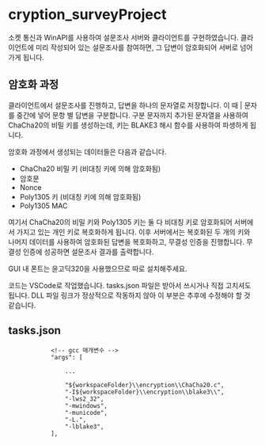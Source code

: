 # cryption_surveyProject
소켓 통신과 WinAPI를 사용하여 설문조사 서버와 클라이언트를 구현하였습니다. 클라이언트에 미리 작성되어 있는 설문조사를 참여하면, 그 답변이 암호화되어 서버로 넘어가게 됩니다. 

## 암호화 과정
클라이언트에서 설문조사를 진행하고, 답변을 하나의 문자열로 저장합니다. 이 때 | 문자를 중간에 넣어 문항 별 답변을 구분합니다. 구분 문자까지 추가된 문자열을 사용하여 ChaCha20의 비밀 키를 생성하는데, 키는 BLAKE3 해시 함수를 사용하여 파생하게 됩니다.

암호화 과정에서 생성되는 데이터들은 다음과 같습니다.

- ChaCha20 비밀 키 (비대칭 키에 의해 암호화됨)
- 암호문
- Nonce
- Poly1305 키  (비대칭 키에 의해 암호화됨)
- Poly1305 MAC

여기서 ChaCha20의 비밀 키와  Poly1305 키는 둘 다 비대칭 키로 암호화되어 서버에서 가지고 있는 개인 키로 복호화하게 됩니다. 이후 서버에서는 복호화된 두 개의 키와 나머지 데이터를 사용하여 암호화된 답변을 복호화하고, 무결성 인증을 진행합니다. 무결성 인증에 성공하면 설문조사 결과를 출력합니다.

GUI 내 폰트는 윤고딕320을 사용했으므로 따로 설치해주세요.

코드는 VSCode로 작업했습니다. tasks.json 파일은 받아서 쓰시거나 직접 고치셔도 됩니다. DLL 파일 링크가 정상적으로 작동하지 않아 이 부분은 추후에 수정해야 할 것 같습니다.

## tasks.json
```
            <!-- gcc 매개변수 -->
            "args": [

                ...

                "${workspaceFolder}\\encryption\\ChaCha20.c", 
                "-I${workspaceFolder}\\encryption\\blake3\\",
                "-lws2_32",                
                "-mwindows",
                "-municode",
                "-L.",
                "-lblake3",
            ],
```

